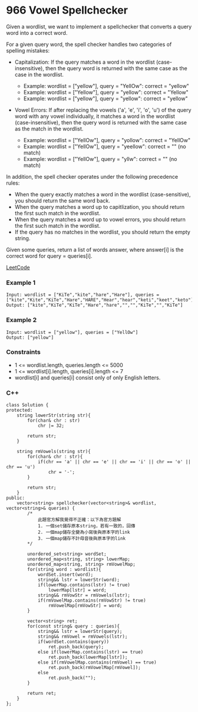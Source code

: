 # 966 Vowel Spellchecker

Given a wordlist, we want to implement a spellchecker that converts a query word into a correct word.

For a given query word, the spell checker handles two categories of spelling mistakes:

* Capitalization: If the query matches a word in the wordlist (case-insensitive), then the query word is returned with the same case as the case in the wordlist.

    * Example: wordlist = ["yellow"], query = "YellOw": correct = "yellow"
    * Example: wordlist = ["Yellow"], query = "yellow": correct = "Yellow"
    * Example: wordlist = ["yellow"], query = "yellow": correct = "yellow"

* Vowel Errors: If after replacing the vowels ('a', 'e', 'i', 'o', 'u') of the query word with any vowel individually, it matches a word in the wordlist (case-insensitive), then the query word is returned with the same case as the match in the wordlist.

    * Example: wordlist = ["YellOw"], query = "yollow": correct = "YellOw"
    * Example: wordlist = ["YellOw"], query = "yeellow": correct = "" (no match)
    * Example: wordlist = ["YellOw"], query = "yllw": correct = "" (no match)

In addition, the spell checker operates under the following precedence rules:

* When the query exactly matches a word in the wordlist (case-sensitive), you should return the same word back.
* When the query matches a word up to capitlization, you should return the first such match in the wordlist.
* When the query matches a word up to vowel errors, you should return the first such match in the wordlist.
* If the query has no matches in the wordlist, you should return the empty string.

Given some queries, return a list of words answer, where answer[i] is the correct word for query = queries[i].
 

[LeetCode](https://leetcode.cn/problems/vowel-spellchecker/)


### Example 1

```
Input: wordlist = ["KiTe","kite","hare","Hare"], queries = ["kite","Kite","KiTe","Hare","HARE","Hear","hear","keti","keet","keto"]
Output: ["kite","KiTe","KiTe","Hare","hare","","","KiTe","","KiTe"]
```

### Example 2

```
Input: wordlist = ["yellow"], queries = ["YellOw"]
Output: ["yellow"]
```

### Constraints

* 1 <= wordlist.length, queries.length <= 5000
* 1 <= wordlist[i].length, queries[i].length <= 7
* wordlist[i] and queries[i] consist only of only English letters.

### C++ 

```
class Solution {
protected:
    string lowerStr(string str){
        for(char& chr : str)
            chr |= 32;

        return str;
    }

    string rmVowels(string str){
        for(char& chr : str){
            if(chr == 'a' || chr == 'e' || chr == 'i' || chr == 'o' || chr == 'u')
                chr = '-';
        }            

        return str;
    }
public:
    vector<string> spellchecker(vector<string>& wordlist, vector<string>& queries) {
        /*
            此題官方解我覺得不正確：以下為官方題解
            1. 一個set儲存原本string，若有一致的，回傳
            2. 一個map儲存全變為小寫後與原本字的link
            3. 一個map儲存不計母音後與原本字的link
        */

        unordered_set<string> wordSet;
        unordered_map<string, string> lowerMap;
        unordered_map<string, string> rmVowelMap;
        for(string word : wordlist){
            wordSet.insert(word);
            string&& lstr = lowerStr(word);
            if(lowerMap.contains(lstr) != true)
                lowerMap[lstr] = word;
            string&& rmVowStr = rmVowels(lstr);
            if(rmVowelMap.contains(rmVowStr) != true)
                rmVowelMap[rmVowStr] = word;
        }

        vector<string> ret;
        for(const string& query : queries){
            string&& lstr = lowerStr(query);
            string&& rmVowel = rmVowels(lstr);
            if(wordSet.contains(query))
                ret.push_back(query);
            else if(lowerMap.contains(lstr) == true)
                ret.push_back(lowerMap[lstr]);
            else if(rmVowelMap.contains(rmVowel) == true)
                ret.push_back(rmVowelMap[rmVowel]);
            else
                ret.push_back("");
        }

        return ret;
    }
};
```